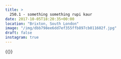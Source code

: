 ```yaml
---
title: >
  250.1 - something something rupi kaur
date: 2017-10-05T18:20:35+00:00
location: "Brixton, South London"
image: "/img/dbb798ee6dd7ef355ffb897cb011602f.jpg"
draft: false
instagram: true
---
```


{{<photo src="/img/dbb798ee6dd7ef355ffb897cb011602f.jpg">}}
